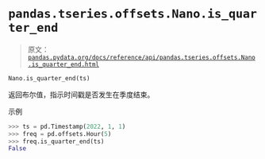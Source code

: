 # `pandas.tseries.offsets.Nano.is_quarter_end`

> 原文：[`pandas.pydata.org/docs/reference/api/pandas.tseries.offsets.Nano.is_quarter_end.html`](https://pandas.pydata.org/docs/reference/api/pandas.tseries.offsets.Nano.is_quarter_end.html)

```py
Nano.is_quarter_end(ts)
```

返回布尔值，指示时间戳是否发生在季度结束。

示例

```py
>>> ts = pd.Timestamp(2022, 1, 1)
>>> freq = pd.offsets.Hour(5)
>>> freq.is_quarter_end(ts)
False 
```
